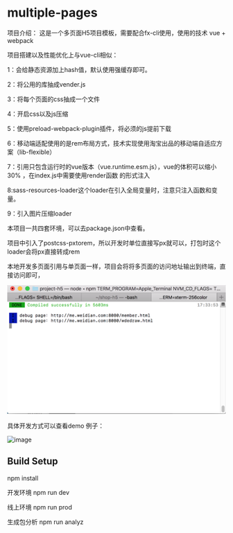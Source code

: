 # multiple-pages

项目介绍：
   这是一个多页面H5项目模板，需要配合fx-cli使用，使用的技术 vue + webpack

   项目搭建以及性能优化上与vue-cli相似：

   1：会给静态资源加上hash值，默认使用强缓存即可。

   2：将公用的库抽成vender.js

   3：将每个页面的css抽成一个文件

   4：开启css以及js压缩

   5：使用preload-webpack-plugin插件，将必须的js提前下载

   6：移动端适配使用的是rem布局方式，技术实现使用淘宝出品的移动端自适应方案（lib-flexible）

   7：引用只包含运行时的vue版本（vue.runtime.esm.js），vue的体积可以缩小30% ，在index.js中需要使用render函数
   的形式注入

   8:sass-resources-loader这个loader在引入全局变量时，注意只注入函数和变量。
   
   9：引入图片压缩loader

 本项目一共四套环境，可以去package.json中查看。

 项目中引入了postcss-pxtorem，所以开发时单位直接写px就可以，打包时这个loader会将px直接转成rem

 本地开发多页面引用与单页面一样，项目会将将多页面的访问地址输出到终端，直接访问即可，
 
 ![image](./repositories/dev-img.png)
                                              

 具体开发方式可以查看demo
 例子：

 ![image](https://github.com/fate66/multiple-pages/raw/master/repositories/member-page.png)



## Build Setup

npm install

开发环境
npm run dev

线上环境
npm run prod

生成包分析
npm run analyz

